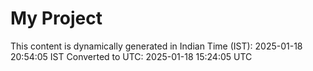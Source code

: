 # My Project

This content is dynamically generated in Indian Time (IST): 2025-01-18 20:54:05 IST
Converted to UTC: 2025-01-18 15:24:05 UTC

